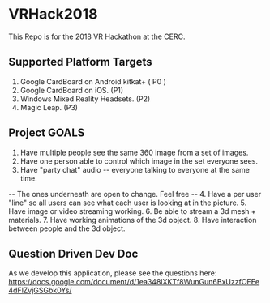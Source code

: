 # VRHack2018 #
This Repo is for the 2018 VR Hackathon at the CERC. 

## Supported Platform Targets ##
1. Google CardBoard on Android kitkat+ ( P0 )
2. Google CardBoard on iOS. (P1)
3. Windows Mixed Reality Headsets. (P2)
4. Magic Leap. (P3)

## Project GOALS ##
1. Have multiple people see the same 360 image from a set of images.
2. Have one person able to control which image in the set everyone sees.
3. Have "party chat" audio -- everyone talking to everyone at the same time.

-- The ones underneath are open to change.  Feel free --
4. Have a per user "line" so all users can see what each user is looking at in the picture.
5. Have image or video streaming working.
6. Be able to stream a 3d mesh + materials.
7. Have working animations of the 3d object.
8. Have interaction between people and the 3d object.


## Question Driven Dev Doc ##
As we develop this application, please see the questions here:
https://docs.google.com/document/d/1ea348lXKTf8WunGun6BxUzzfOFEe4dFlZvjGSGbk0Ys/